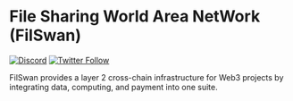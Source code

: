 # File Sharing World Area NetWork (FilSwan)
[![Discord](https://img.shields.io/discord/770382203782692945?label=Discord&logo=Discord)](https://discord.gg/MSXGzVsSYf)
[![Twitter Follow](https://img.shields.io/twitter/follow/0xfilswan)](https://twitter.com/0xfilswan)

FilSwan provides a layer 2 cross-chain infrastructure for Web3 projects by integrating data, computing, and payment into one suite.
